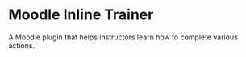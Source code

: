 # Moodle Inline Trainer

A Moodle plugin that helps instructors learn how to complete various actions.
